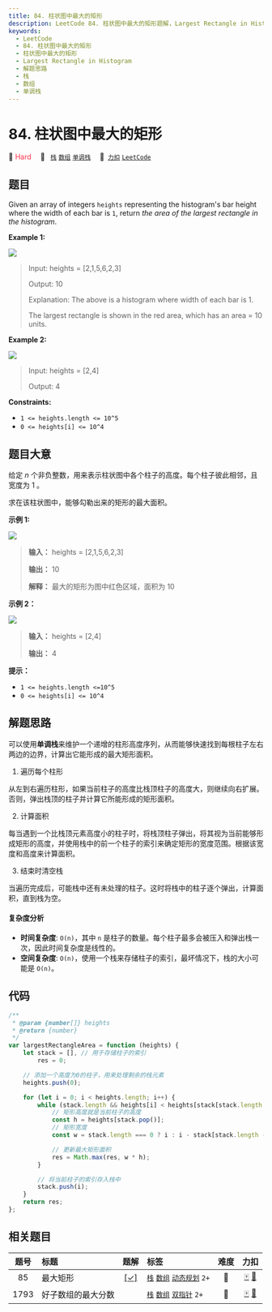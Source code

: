 ```yaml
---
title: 84. 柱状图中最大的矩形
description: LeetCode 84. 柱状图中最大的矩形题解，Largest Rectangle in Histogram，包含解题思路、复杂度分析以及完整的 JavaScript 代码实现。
keywords:
  - LeetCode
  - 84. 柱状图中最大的矩形
  - 柱状图中最大的矩形
  - Largest Rectangle in Histogram
  - 解题思路
  - 栈
  - 数组
  - 单调栈
---
```


# 84. 柱状图中最大的矩形

🔴 <font color=#ff334b>Hard</font>&emsp; 🔖&ensp; [`栈`](/tag/stack.md) [`数组`](/tag/array.md) [`单调栈`](/tag/monotonic-stack.md)&emsp; 🔗&ensp;[`力扣`](https://leetcode.cn/problems/largest-rectangle-in-histogram) [`LeetCode`](https://leetcode.com/problems/largest-rectangle-in-histogram)

## 题目

Given an array of integers `heights` representing the histogram's bar height
where the width of each bar is `1`, return _the area of the largest rectangle
in the histogram_.

**Example 1:**

![](https://assets.leetcode.com/uploads/2021/01/04/histogram.jpg)

> Input: heights = [2,1,5,6,2,3]
>
> Output: 10
>
> Explanation: The above is a histogram where width of each bar is 1.
>
> The largest rectangle is shown in the red area, which has an area = 10 units.

**Example 2:**

![](https://assets.leetcode.com/uploads/2021/01/04/histogram-1.jpg)

> Input: heights = [2,4]
>
> Output: 4

**Constraints:**

- `1 <= heights.length <= 10^5`
- `0 <= heights[i] <= 10^4`

## 题目大意

给定 _n_ 个非负整数，用来表示柱状图中各个柱子的高度。每个柱子彼此相邻，且宽度为 1 。

求在该柱状图中，能够勾勒出来的矩形的最大面积。

**示例 1:**

![](https://assets.leetcode.com/uploads/2021/01/04/histogram.jpg)

> **输入：** heights = [2,1,5,6,2,3]
>
> **输出：** 10
>
> **解释：** 最大的矩形为图中红色区域，面积为 10

**示例 2：**

![](https://assets.leetcode.com/uploads/2021/01/04/histogram-1.jpg)

> **输入：** heights = [2,4]
>
> **输出：** 4

**提示：**

- `1 <= heights.length <=10^5`
- `0 <= heights[i] <= 10^4`

## 解题思路

可以使用**单调栈**来维护一个递增的柱形高度序列，从而能够快速找到每根柱子左右两边的边界，计算出它能形成的最大矩形面积。

1. 遍历每个柱形

从左到右遍历柱形，如果当前柱子的高度比栈顶柱子的高度大，则继续向右扩展。否则，弹出栈顶的柱子并计算它所能形成的矩形面积。

2. 计算面积

每当遇到一个比栈顶元素高度小的柱子时，将栈顶柱子弹出，将其视为当前能够形成矩形的高度，并使用栈中的前一个柱子的索引来确定矩形的宽度范围。根据该宽度和高度来计算面积。

3. 结束时清空栈

当遍历完成后，可能栈中还有未处理的柱子。这时将栈中的柱子逐个弹出，计算面积，直到栈为空。

#### 复杂度分析

- **时间复杂度**: `O(n)`，其中 `n` 是柱子的数量。每个柱子最多会被压入和弹出栈一次，因此时间复杂度是线性的。
- **空间复杂度**: `O(n)`，使用一个栈来存储柱子的索引，最坏情况下，栈的大小可能是 `O(n)`。

## 代码

```javascript
/**
 * @param {number[]} heights
 * @return {number}
 */
var largestRectangleArea = function (heights) {
	let stack = [], // 用于存储柱子的索引
		res = 0;

	// 添加一个高度为0的柱子，用来处理剩余的栈元素
	heights.push(0);

	for (let i = 0; i < heights.length; i++) {
		while (stack.length && heights[i] < heights[stack[stack.length - 1]]) {
			// 矩形高度就是当前柱子的高度
			const h = heights[stack.pop()];
			// 矩形宽度
			const w = stack.length === 0 ? i : i - stack[stack.length - 1] - 1;

			// 更新最大矩形面积
			res = Math.max(res, w * h);
		}

		// 将当前柱子的索引存入栈中
		stack.push(i);
	}
	return res;
};
```

## 相关题目

<!-- prettier-ignore -->
| 题号 | 标题 | 题解 | 标签 | 难度 | 力扣 |
| :------: | :------ | :------: | :------ | :------: | :------: |
| 85 | 最大矩形 | [[✓]](/problem/0085.md) |  [`栈`](/tag/stack.md) [`数组`](/tag/array.md) [`动态规划`](/tag/dynamic-programming.md) `2+` | 🔴 | [🀄️](https://leetcode.cn/problems/maximal-rectangle) [🔗](https://leetcode.com/problems/maximal-rectangle) |
| 1793 | 好子数组的最大分数 |  |  [`栈`](/tag/stack.md) [`数组`](/tag/array.md) [`双指针`](/tag/two-pointers.md) `2+` | 🔴 | [🀄️](https://leetcode.cn/problems/maximum-score-of-a-good-subarray) [🔗](https://leetcode.com/problems/maximum-score-of-a-good-subarray) |